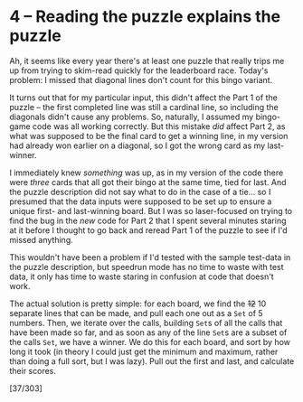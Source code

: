 # 4 &ndash; Reading the puzzle explains the puzzle
Ah, it seems like every year there's at least one puzzle that really trips me up from trying to skim-read quickly for the leaderboard race. Today's problem: I missed that diagonal lines don't count for this bingo variant.

It turns out that for my particular input, this didn't affect the Part 1 of the puzzle &ndash; the first completed line was still a cardinal line, so including the diagonals didn't cause any problems. So, naturally, I assumed my bingo-game code was all working correctly. But this mistake _did_ affect Part 2, as what was supposed to be the final card to get a winning line, in my version had already won earlier on a diagonal, so I got the wrong card as my last-winner.

I immediately knew _something_ was up, as in my version of the code there were _three_ cards that all got their bingo at the same time, tied for last. And the puzzle description did not say what to do in the case of a tie... so I presumed that the data inputs were supposed to be set up to ensure a unique first- and last-winning board. But I was so laser-focused on trying to find the bug in the _new_ code for Part 2 that I spent several minutes staring at it before I thought to go back and reread Part 1 of the puzzle to see if I'd missed anything.

This wouldn't have been a problem if I'd tested with the sample test-data in the puzzle description, but speedrun mode has no time to waste with test data, it only has time to waste staring in confusion at code that doesn't work.

The actual solution is pretty simple: for each board, we find the ~~12~~ 10 separate lines that can be made, and pull each one out as a `Set` of 5 numbers. Then, we iterate over the calls, building `Set`s of all the calls that have been made so far, and as soon as any of the line `Set`s are a subset of the calls `Set`, we have a winner. We do this for each board, and sort by how long it took (in theory I could just get the minimum and maximum, rather than doing a full sort, but I was lazy). Pull out the first and last, and calculate their scores.

[37/303]
